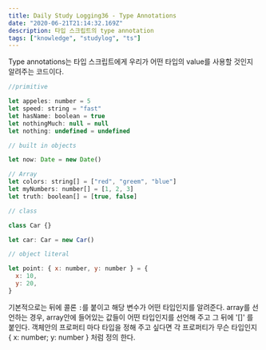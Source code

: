 ```yaml
---
title: Daily Study Logging36 - Type Annotations
date: "2020-06-21T21:14:32.169Z"
description: 타입 스크립트의 type annotation
tags: ["knowledge", "studylog", "ts"]
---
```


Type annotations는 타입 스크립트에게 우리가 어떤 타입의 value를 사용할 것인지 알려주는 코드이다.

```javascript
//primitive

let appeles: number = 5
let speed: string = "fast"
let hasName: boolean = true
let nothingMuch: null = null
let nothing: undefined = undefined

// built in objects

let now: Date = new Date()

// Array
let colors: string[] = ["red", "greem", "blue"]
let myNumbers: number[] = [1, 2, 3]
let truth: boolean[] = [true, false]

// class

class Car {}

let car: Car = new Car()

// object literal

let point: { x: number, y: number } = {
  x: 10,
  y: 20,
}
```

기본적으로는 뒤에 콜론 `:`를 붙이고 해당 변수가 어떤 타입인지를 알려준다. array를 선언하는 경우, array안에 들어있는 값들이 어떤 타입인지를 선언해 주고 그 뒤에 '[]' 를 붙인다. 객체안의 프로퍼티 마다 타입을 정해 주고 싶다면 각 프로퍼티가 무슨 타입인지 { x: number; y: number } 처럼 정의 한다.
